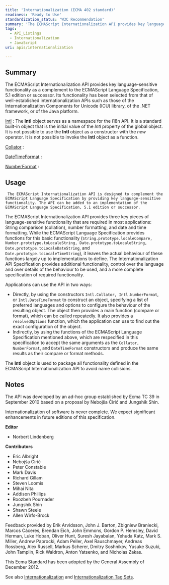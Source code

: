 ```yaml
---
title: 'Internationalization (ECMA 402 standard)'
readiness: 'Ready to Use'
standardization_status: 'W3C Recommendation'
summary: 'The ECMAScript Internationalization API provides key language-sensitive functionality as a complement to the ECMAScript Language Specification, 5.1 edition or successor. Its functionality has been selected from that of well-established internationalization APIs such as those of the Internationalization Components for Unicode (ICU) library, of the .NET framework, or of the Java platform.'
tags:
  - API_Listings
  - Internationalization
  - JavaScript
uri: apis/internationalization

---
```

## Summary

The ECMAScript Internationalization API provides key language-sensitive functionality as a complement to the ECMAScript Language Specification, 5.1 edition or successor. Its functionality has been selected from that of well-established internationalization APIs such as those of the Internationalization Components for Unicode (ICU) library, of the .NET framework, or of the Java platform.

[Intl](/apis/internationalization/Intl)
:   The **Intl** object serves as a namespace for the i18n API. It is a standard built-in object that is the initial value of the *Intl* property of the global object. It is not possible to use the **Intl** object as a constructor with the *new* operator. It is not possible to invoke the **Intl** object as a function.

[Collator](/apis/internationalization/Intl/Collator)
:

[DateTimeFormat](/apis/internationalization/Intl/DateTimeFormat)
:

[NumberFormat](/apis/internationalization/Intl/NumberFormat)
:

## Usage

     The ECMAScript Internationalization API is designed to complement the ECMAScript Language Specification by providing key language-sensitive functionality. The API can be added to an implementation of the ECMAScript Language Specification, 5.1 edition or successor.

The ECMAScript Internationalization API provides three key pieces of language-sensitive functionality that are required in most applications: String comparison (collation), number formatting, and date and time formatting. While the ECMAScript Language Specification provides functions for this basic functionality (`String.prototype.localeCompare, Number.prototype.toLocaleString, Date.prototype.toLocaleString, Date.prototype.toLocaleDateString`, and `Date.prototype.toLocaleTimeString`), it leaves the actual behaviour of these functions largely up to implementations to define. The Internationalization API Specification provides additional functionality, control over the language and over details of the behaviour to be used, and a more complete specification of required functionality.

Applications can use the API in two ways:

-   Directly, by using the constructors `Intl.Collator, Intl.NumberFormat`, or `Intl.DateTimeFormat` to construct an object, specifying a list of preferred languages and options to configure the behaviour of the resulting object. The object then provides a main function (compare or format), which can be called repeatedly. It also provides a `resolvedOptions` function, which the application can use to find out the exact configuration of the object.
-   Indirectly, by using the functions of the ECMAScript Language Specification mentioned above, which are respecified in this specification to accept the same arguments as the `Collator, NumberFormat`, and `DateTimeFormat` constructors and produce the same results as their compare or format methods.

The **Intl** object is used to package all functionality defined in the ECMAScript Internationalization API to avoid name collisions.

## Notes

The API was developed by an ad-hoc group established by Ecma TC 39 in September 2010 based on a proposal by Nebojša Ćirić and Jungshik Shin.

Internationalization of software is never complete. We expect significant enhancements in future editions of this specification.

**Editor**

-   Norbert Lindenberg

**Contributors**

-   Eric Albright
-   Nebojša Ćirić
-   Peter Constable
-   Mark Davis
-   Richard Gillam
-   Steven Loomis
-   Mihai Nita
-   Addison Phillips
-   Roozbeh Pournader
-   Jungshik Shin
-   Shawn Steele
-   Allen Wirfs-Brock

Feedback provided by Erik Arvidsson, John J. Barton, Zbigniew Braniecki, Marcos Cáceres, Brendan Eich, John Emmons, Gordon P. Hemsley, David Herman, Luke Hoban, Oliver Hunt, Suresh Jayabalan, Yehuda Katz, Mark S. Miller, Andrew Paprocki, Adam Peller, Axel Rauschmayer, Andreas Rossberg, Alex Russell, Markus Scherer, Dmitry Soshnikov, Yusuke Suzuki, John Tamplin, Rick Waldron, Anton Yatsenko, and Nicholas Zakas.

This Ecma Standard has been adopted by the General Assembly of December 2012.

See also [Internationalization](http://www.w3.org/standards/webdesign/i18n) and [Internationalization Tag Sets](http://www.w3.org/TR/its20/).

